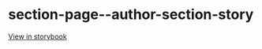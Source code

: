 # section-page--author-section-story

[View in storybook](https://raw.githack.com/Independent-Digital-News-and-Media-Ltd/standard-pwamp-sb/PR-420-sb/index.html?path=/story/section-page--author-section-story)